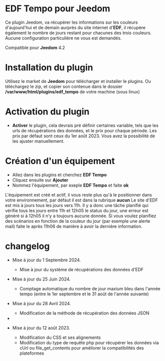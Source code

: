 # EDF Tempo pour Jeedom

Ce plugin Jeedom, va récupérer les informations sur les couleurs  d'aujourd'hui et de demain aurprès du site internet d'**EDF**, il récupère également le nombre de jours restant pour chacunes des trois couleurs.
Aucune configuration particulière ne vous est demandés.

Compatible pour **Jeedom** 4.2

# Installation du plugin

Utilisez le market de **Jeedom** pour télécharger et installer le plugins.
Ou téléchargez le zip, et copier son contenue dans le dossier **/var/www/html/plugins/edf_tempo** de votre machine (sous linux)

# Activation du plugin

* **Activer** le plugin, cela devrais pré définir certaines variable, tels que les urls de récupérations des données, et le prix pour chaque période. Les prix par défaut sont ceux du 1er août 2023. Vous avez la possibilité de les ajuster manuellement.

# Création d'un équipement

* Allez dans les plugins et cherchez **EDF Tempo**
* Cliquez ensuite sur **Ajouter**
* Nommez l'équipement, par exeple **EDF Tempo** et faite **ok**

L'équipement est créé et actif, il vous reste plus qu'à le positionner dans votre environnement, par défaut il est dans la rubrique **aucun**
Le site d'EDF est mis à jours tous les jours vers 11h. Il y a donc une tâche planifié qui vérifie tous les jours entre 11h et 12h05 le status du jour, une erreur est généré si à 12h05 il n'y a toujours aucune donnée.
Si vous voulez planifiez des scénarios en fonction de la couleur du jour (par exemple une alerte mail) faite le après 11h06 de manière à avoir la dernière information.

# changelog

* Mise à jour du 1 Septembre 2024.
  - Mise à jour du système de récupérations des données d'EDF
  
* Mise à jour du 25 Juin 2024.
  - Comptage automatique du nombre de jour maxium bleu dans l'année tempo (entre le 1er septembre et le 31 août de l'année suivante)
  
* Mise à jour du 28 Avril 2024.
  - Modification de la méthode de récupération des données JSON
    
* 
* Mise à jour du 12 août 2023.
  - Modification du CSS et ses alignements
  - Modification du type de requête php pour récupérer les données via cUrl ou file_get_contents pour améliorer la compatibilités des plateformes
